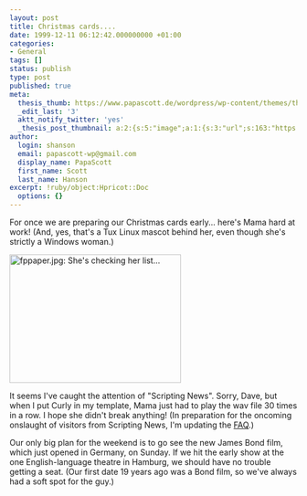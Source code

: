 ```yaml
---
layout: post
title: Christmas cards....
date: 1999-12-11 06:12:42.000000000 +01:00
categories:
- General
tags: []
status: publish
type: post
published: true
meta:
  thesis_thumb: https://www.papascott.de/wordpress/wp-content/themes/thesis_151/lib/scripts/thumb.php?w=100&h=100&zc=1&q=100&src=https://www.papascott.de/images/mausnews/fppaper.jpg
  _edit_last: '3'
  aktt_notify_twitter: 'yes'
  _thesis_post_thumbnail: a:2:{s:5:"image";a:1:{s:3:"url";s:163:"https://www.papascott.de/wordpress/wp-content/themes/thesis_151/lib/scripts/thumb.php?w=100&h=100&zc=1&q=100&src=https://www.papascott.de/images/mausnews/fppaper.jpg";}s:5:"frame";a:1:{s:2:"on";s:1:"1";}}
author:
  login: shanson
  email: papascott-wp@gmail.com
  display_name: PapaScott
  first_name: Scott
  last_name: Hanson
excerpt: !ruby/object:Hpricot::Doc
  options: {}
---
```

<p>For once we are preparing our Christmas cards early... here's Mama hard at work! (And, yes, that's a Tux Linux mascot behind her, even though she's strictly a Windows woman.)</p>
<p><img src="https://www.papascott.de/wordpress/wp-content/uploads/1999/12/fppaper.jpg" height="225" width="300" border="0" alt="fppaper.jpg: She's checking her list..." /></p>
<p>It seems I've caught the attention of "Scripting News". Sorry, Dave, but when I put Curly in my template, Mama just had to play the wav file 30 times in a row. I hope she didn't break anything! (In preparation for the oncoming onslaught of visitors from Scripting News, I'm updating the <a href="http://shanson.editthispage.com/faq">FAQ</a>.)</p>
<p>Our only big plan for the weekend is to go see the new James Bond film, which just opened in Germany, on Sunday. If we hit the early show at the one English-language theatre in Hamburg, we should have no trouble getting a seat. (Our first date 19 years ago was a Bond film, so we've always had a soft spot for the guy.)</p>
